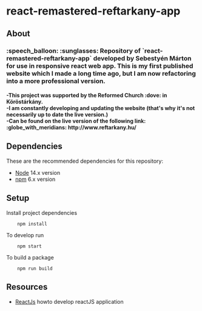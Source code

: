 # react-remastered-reftarkany-app


## About

<h3> :speech_balloon: :sunglasses: 
Repository of `react-remastered-reftarkany-app` developed by Sebestyén Márton for use in responsive react web app.
This is my first published website which I made a long time ago, but I am now refactoring into a more professional version. </h3> <h4><b>          
     -This project was supported by the Reformed Church :dove: in Köröstárkány.<br>       
     -I am constantly developing and updating the website (that's why it's not necessarily up to date the live version.)<br>       
     -Can be found on the live version of the following link:<br>       :globe_with_meridians: http://www.reftarkany.hu/  </b></h4>

## Dependencies

These are the recommended dependencies for this repository:

-   [Node](https://nodejs.org/en/download/) 14.x version
-   [npm](https://www.npmjs.com/) 6.x version


## Setup

Install project dependencies

        npm install

To develop run

        npm start

To build a package

        npm run build

## Resources

-   [ReactJs](https://reactjs.org/) howto develop reactJS application
